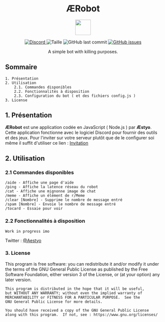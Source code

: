 <h1 align="center">ÆRobot</h1>
<p align="center"><img src="./media/icon.svg" width="50" height="50"></p>
<p align=center>
    <a href=https://discord.gg/zWc8728w8T>
        <img alt="Discord" src="https://img.shields.io/discord/808724898293481502">
    </a>
    <img alt="Taille" src="https://img.shields.io/github/languages/code-size/Aestyo/AERobot">
        <img alt="GitHub last commit" src="https://img.shields.io/github/last-commit/Aestyo/AERobot">
    <a href="https://github.com/Aestyo/AERobot/issues">
        <img alt="GitHub issues" src="https://img.shields.io/github/issues/Aestyo/AERobot">
    </a>
</p>
<p align="center">A simple bot with killing purposes.</p>

## Sommaire

    1. Présentation
    2. Utilisation
        2.1. Commandes disponibles
        2.2. Fonctionnalités à disposition
        2.3. Configuration du bot ( et des fichiers config.js )
    3. License

## 1. Présentation

**ÆRobot** est une application codée en JavaScript ( Node.js ) par **Æstyo**. Cette application fonctionne avec le logiciel Discord pour fournir des outils et des jeux.
Pour l'inviter sur votre serveur plutôt que de le configurer soi même il suffit d'utiliser ce lien : [Invitation](https://bit.ly/2AlIDFK "Invitation")

## 2. Utilisation

### 2.1 Commandes disponibles

    /aide - Affiche une page d'aide
    /ping - Affiche la latence réseau du robot
    /cat - Affiche une mignonne image de chat
    /meme - Affiche un élément de r/Meme
    /clear [Nombre] - Supprime le nombre de message entré
    /spam [Nombre] - Envoie le nombre de message entré
    /tocard - Essaie pour voir

### 2.2 Fonctionnalités à disposition

    Work in progress imo

Twitter : [@Aestyo](https://bit.ly/2XNKxHl "@Aestyo")

### 3. License

  This program is free software: you can redistribute it and/or modify
    it under the terms of the GNU General Public License as published by
    the Free Software Foundation, either version 3 of the License, or
    (at your option) any later version.

    This program is distributed in the hope that it will be useful,
    but WITHOUT ANY WARRANTY; without even the implied warranty of
    MERCHANTABILITY or FITNESS FOR A PARTICULAR PURPOSE.  See the
    GNU General Public License for more details.

    You should have received a copy of the GNU General Public License
    along with this program.  If not, see : https://www.gnu.org/licenses/
